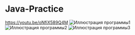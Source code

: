 # Java-Practice
https://youtu.be/oNfiX589Q4M
![Иллюстрация программы1](https://github.com/BestyNK/Java-Practice/tree/main/images/1.png)
![Иллюстрация программы2](https://github.com/BestyNK/Java-Practice/tree/main/images/2.png)
![Иллюстрация программы3](https://github.com/BestyNK/Java-Practice/tree/main/images/3.png)
